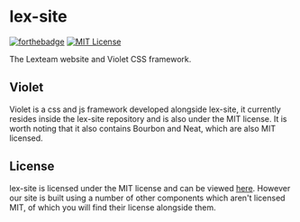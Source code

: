 lex-site
========

[![forthebadge](http://forthebadge.com/images/badges/built-with-love.svg)](http://forthebadge.com)
[![MIT License](https://img.shields.io/badge/license-MIT-brightgreen.svg?style=flat-square)](https://tldrlegal.com/license/mit-license)

The Lexteam website and Violet CSS framework.

## Violet

Violet is a css and js framework developed alongside lex-site, it currently resides inside the lex-site repository 
and is also under the MIT license. It is worth noting that it also contains Bourbon and Neat, which are also MIT 
licensed.

## License

lex-site is licensed under the MIT license and can be viewed [here](LICENSE.txt).
However our site is built using a number of other components which aren't licensed MIT, of which you will find their 
license alongside them.
